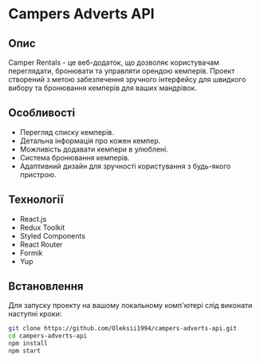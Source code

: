 # Campers Adverts API

## Опис

Camper Rentals - це веб-додаток, що дозволяє користувачам переглядати, бронювати
та управляти орендою кемперів. Проект створений з метою забезпечення зручного
інтерфейсу для швидкого вибору та бронювання кемперів для ваших мандрівок.

## Особливості

- Перегляд списку кемперів.
- Детальна інформація про кожен кемпер.
- Можливість додавати кемпери в улюблені.
- Система бронювання кемперів.
- Адаптивний дизайн для зручності користування з будь-якого пристрою.

## Технології

- React.js
- Redux Toolkit
- Styled Components
- React Router
- Formik
- Yup

## Встановлення

Для запуску проекту на вашому локальному комп'ютері слід виконати наступні
кроки:

```bash
git clone https://github.com/Oleksii1994/campers-adverts-api.git
cd campers-adverts-api
npm install
npm start

```
